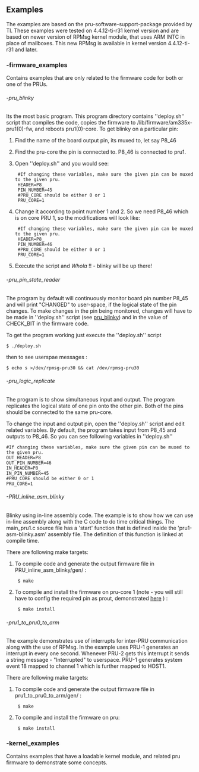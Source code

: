     
## **Examples** 
The examples are based on the pru-software-support-package provided by TI. These examples were tested on 4.4.12-ti-r31 kernel version and are based on newer version of RPMsg kernel module, that uses ARM INTC in place of mailboxes. This new RPMsg is available in kernel version 4.4.12-ti-r31 and later.

### -firmware_examples
Contains examples that are only related to the firmware code for both or one of the PRUs.
###### -pru_blinky
Its the most basic program. This program directory contains ''deploy.sh'' script that compiles the code, copies the firmware to /lib/firmware/am335x-pru1(0)-fw, and reboots pru1(0)-core. To get blinky on a particular pin:
1. Find the name of the board output pin, its muxed to, let say P8_46
2. Find the pru-core the pin is connected to. P8_46 is connected to pru1.
3. Open ''deploy.sh'' and you would see:
            
        #If changing these variables, make sure the given pin can be muxed to the given pru.
        HEADER=P8_
        PIN_NUMBER=45
        #PRU_CORE should be either 0 or 1
        PRU_CORE=1
4. Change it according to point number 1 and 2. So we need P8_46 which is on core PRU 1, so the modifications will look like:
            
        #If changing these variables, make sure the given pin can be muxed to the given pru.
        HEADER=P8_
        PIN_NUMBER=46
        #PRU_CORE should be either 0 or 1
        PRU_CORE=1
5. Execute the script and *Whola* !! - blinky will be up there!

###### -pru_pin_state_reader
The program by default will continuously monitor board pin number P8_45 and will print "CHANGED" to user-space, if the logical state of the pin changes.
To make changes in the pin being monitored, changes will have to be made in ''deploy.sh'' script (see [pru_blinky](#-pru_blinky)) and in the value of CHECK_BIT in the firmware code.

To get the program working just execute the ''deploy.sh'' script
        
    $ ./deploy.sh
then to see userspae messages :

    $ echo s >/dev/rpmsg-pru30 && cat /dev/rpmsg-pru30 
###### -pru_logic_replicate

The program is to show simultaneous input and output. The program replicates the logical state of one pin onto the other pin. Both of the pins should be connected to the same pru-core. 

To change the input and output pin, open the ''deploy.sh'' script and edit related variables. By default, the program takes input from P8_45 and outputs to P8_46. So you can see following variables in ''deploy.sh''

    #If changing these variables, make sure the given pin can be muxed to the given pru.  
    OUT_HEADER=P8_
    OUT_PIN_NUMBER=46
    IN_HEADER=P8_
    IN_PIN_NUMBER=45
    #PRU_CORE should be either 0 or 1
    PRU_CORE=1



###### -PRU_inline_asm_blinky 
Blinky using in-line assembly code. The example is to show how we can use in-line assembly along with the C code to do time critical things.
The main_pru1.c source file has a 'start' function that is defined inside the 'pru1-asm-blinky.asm' assembly file. The definition of this function is linked at compile time.

There are following make targets:
1. To compile code and generate the output firmware file in PRU_inline_asm_blinky/gen/ :

        $ make 
2. To compile and install the firmware on pru-core 1 (note - you will still have to config the required pin as prout, demonstrated [here](https://zeekhuge.github.io/post/a_handfull_of_commands_and_scripts_to_get_started_with_beagleboneblack/#starters:01d25bfd2399ec47b9c04f156786eab8) ) : 

        $ make install

###### -pru1_to_pru0_to_arm
The example demonstrates use of interrupts for inter-PRU communication along with the use of RPMsg. In the example uses PRU-1 generates an interrupt in every one second. Whenever PRU-2 gets this interrupt it sends a string message - "Interrupted" to userspace. PRU-1 generates system event 18 mapped to channel 1 which is further mapped to HOST1. 

There are following make targets:
1. To compile code and generate the output firmware file in pru1_to_pru0_to_arm/gen/ :

        $ make 
2. To compile and install the firmware on pru:

        $ make install


### -kernel_examples
Contains examples that have a loadable kernel module, and related pru firmware to demonstrate some concepts.
